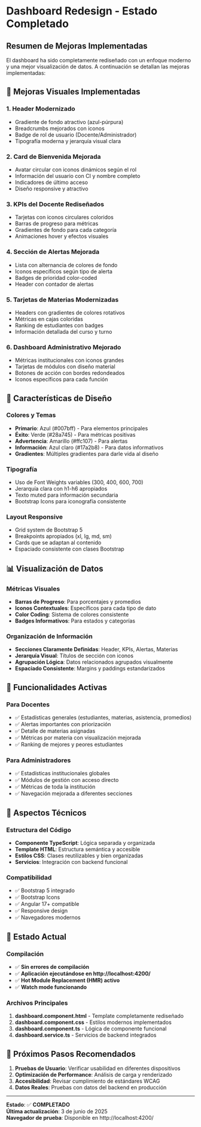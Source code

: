 # Dashboard Redesign - Estado Completado 

## Resumen de Mejoras Implementadas

El dashboard ha sido completamente rediseñado con un enfoque moderno y una mejor visualización de datos. A continuación se detallan las mejoras implementadas:

## 🎨 Mejoras Visuales Implementadas

### 1. **Header Modernizado**
- Gradiente de fondo atractivo (azul-púrpura)
- Breadcrumbs mejorados con iconos
- Badge de rol de usuario (Docente/Administrador)
- Tipografía moderna y jerarquía visual clara

### 2. **Card de Bienvenida Mejorada**
- Avatar circular con iconos dinámicos según el rol
- Información del usuario con CI y nombre completo
- Indicadores de último acceso
- Diseño responsive y atractivo

### 3. **KPIs del Docente Rediseñados**
- Tarjetas con iconos circulares coloridos
- Barras de progreso para métricas
- Gradientes de fondo para cada categoría
- Animaciones hover y efectos visuales

### 4. **Sección de Alertas Mejorada**
- Lista con alternancia de colores de fondo
- Iconos específicos según tipo de alerta
- Badges de prioridad color-coded
- Header con contador de alertas

### 5. **Tarjetas de Materias Modernizadas**
- Headers con gradientes de colores rotativos
- Métricas en cajas coloridas
- Ranking de estudiantes con badges
- Información detallada del curso y turno

### 6. **Dashboard Administrativo Mejorado**
- Métricas institucionales con iconos grandes
- Tarjetas de módulos con diseño material
- Botones de acción con bordes redondeados
- Iconos específicos para cada función

## 🎯 Características de Diseño

### Colores y Temas
- **Primario**: Azul (#007bff) - Para elementos principales
- **Éxito**: Verde (#28a745) - Para métricas positivas
- **Advertencia**: Amarillo (#ffc107) - Para alertas
- **Información**: Azul claro (#17a2b8) - Para datos informativos
- **Gradientes**: Múltiples gradientes para darle vida al diseño

### Tipografía
- Uso de Font Weights variables (300, 400, 600, 700)
- Jerarquía clara con h1-h6 apropiados
- Texto muted para información secundaria
- Bootstrap Icons para iconografía consistente

### Layout Responsive
- Grid system de Bootstrap 5
- Breakpoints apropiados (xl, lg, md, sm)
- Cards que se adaptan al contenido
- Espaciado consistente con clases Bootstrap

## 📊 Visualización de Datos

### Métricas Visuales
- **Barras de Progreso**: Para porcentajes y promedios
- **Iconos Contextuales**: Específicos para cada tipo de dato
- **Color Coding**: Sistema de colores consistente
- **Badges Informativos**: Para estados y categorías

### Organización de Información
- **Secciones Claramente Definidas**: Header, KPIs, Alertas, Materias
- **Jerarquía Visual**: Títulos de sección con iconos
- **Agrupación Lógica**: Datos relacionados agrupados visualmente
- **Espaciado Consistente**: Margins y paddings estandarizados

## 🚀 Funcionalidades Activas

### Para Docentes
- ✅ Estadísticas generales (estudiantes, materias, asistencia, promedios)
- ✅ Alertas importantes con priorización
- ✅ Detalle de materias asignadas
- ✅ Métricas por materia con visualización mejorada
- ✅ Ranking de mejores y peores estudiantes

### Para Administradores
- ✅ Estadísticas institucionales globales
- ✅ Módulos de gestión con acceso directo
- ✅ Métricas de toda la institución
- ✅ Navegación mejorada a diferentes secciones

## 🔧 Aspectos Técnicos

### Estructura del Código
- **Componente TypeScript**: Lógica separada y organizada
- **Template HTML**: Estructura semántica y accesible
- **Estilos CSS**: Clases reutilizables y bien organizadas
- **Servicios**: Integración con backend funcional

### Compatibilidad
- ✅ Bootstrap 5 integrado
- ✅ Bootstrap Icons
- ✅ Angular 17+ compatible
- ✅ Responsive design
- ✅ Navegadores modernos

## 📱 Estado Actual

### Compilación
- ✅ **Sin errores de compilación**
- ✅ **Aplicación ejecutándose en http://localhost:4200/**
- ✅ **Hot Module Replacement (HMR) activo**
- ✅ **Watch mode funcionando**

### Archivos Principales
1. **dashboard.component.html** - Template completamente rediseñado
2. **dashboard.component.css** - Estilos modernos implementados
3. **dashboard.component.ts** - Lógica de componente funcional
4. **dashboard.service.ts** - Servicios de backend integrados

## 🎯 Próximos Pasos Recomendados

1. **Pruebas de Usuario**: Verificar usabilidad en diferentes dispositivos
2. **Optimización de Performance**: Análisis de carga y renderizado
3. **Accesibilidad**: Revisar cumplimiento de estándares WCAG
4. **Datos Reales**: Pruebas con datos del backend en producción

---

**Estado**: ✅ **COMPLETADO**  
**Última actualización**: 3 de junio de 2025  
**Navegador de prueba**: Disponible en http://localhost:4200/
